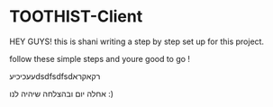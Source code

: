 # TOOTHIST-Client

HEY GUYS! this is shani writing a step by step set up for this project. 

follow these simple steps and youre good to go ! 


עעכיכיעdsdfsdfsdרקאקרא

אחלה יום ובהצלחה שיהיה לנו :)
